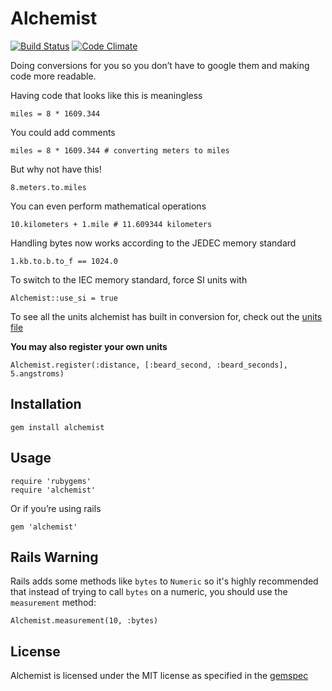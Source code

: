 Alchemist
=========

[![Build Status](https://travis-ci.org/halogenandtoast/alchemist.png?branch=master)](https://travis-ci.org/halogenandtoast/alchemist)
[![Code Climate](https://codeclimate.com/github/halogenandtoast/alchemist.png)](https://codeclimate.com/github/halogenandtoast/alchemist)

Doing conversions for you so you don’t have to google them and making
code more readable.

Having code that looks like this is meaningless

    miles = 8 * 1609.344

You could add comments

    miles = 8 * 1609.344 # converting meters to miles

But why not have this!

    8.meters.to.miles

You can even perform mathematical operations

    10.kilometers + 1.mile # 11.609344 kilometers

Handling bytes now works according to the JEDEC memory standard

    1.kb.to.b.to_f == 1024.0

To switch to the IEC memory standard, force SI units with

    Alchemist::use_si = true

To see all the units alchemist has built in conversion for, check out the [units file](lib/alchemist/data/units.yml)

<strong>You may also register your own units</strong>

    Alchemist.register(:distance, [:beard_second, :beard_seconds], 5.angstroms)

Installation
------------

    gem install alchemist

Usage
-----

    require 'rubygems'
    require 'alchemist'

Or if you’re using rails

    gem 'alchemist'

Rails Warning
-------------

Rails adds some methods like `bytes` to `Numeric` so it's highly recommended that instead of trying to call `bytes` on a numeric, you should use the `measurement` method:

    Alchemist.measurement(10, :bytes)

License
-------

Alchemist is licensed under the MIT license as specified in the [gemspec](alchemist.gemspec)
